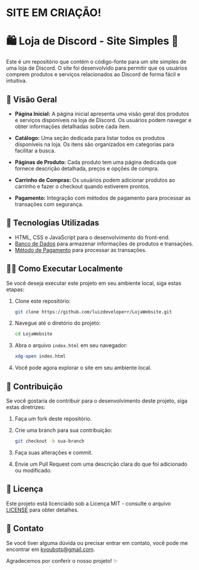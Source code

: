 # SITE EM CRIAÇÃO!


# 🛍️ Loja de Discord - Site Simples 🛒

Este é um repositório que contém o código-fonte para um site simples de uma loja de Discord. O site foi desenvolvido para permitir que os usuários comprem produtos e serviços relacionados ao Discord de forma fácil e intuitiva.

## 🌟 Visão Geral

- **Página Inicial:** A página inicial apresenta uma visão geral dos produtos e serviços disponíveis na loja de Discord. Os usuários podem navegar e obter informações detalhadas sobre cada item.

- **Catálogo:** Uma seção dedicada para listar todos os produtos disponíveis na loja. Os itens são organizados em categorias para facilitar a busca.

- **Páginas de Produto:** Cada produto tem uma página dedicada que fornece descrição detalhada, preços e opções de compra.

- **Carrinho de Compras:** Os usuários podem adicionar produtos ao carrinho e fazer o checkout quando estiverem prontos.

- **Pagamento:** Integração com métodos de pagamento para processar as transações com segurança.

## 🚀 Tecnologias Utilizadas

- HTML, CSS e JavaScript para o desenvolvimento do front-end.
- [Banco de Dados](https://mongodb.com) para armazenar informações de produtos e transações.
- [Método de Pagamento](https://mercadopago.com.br) para processar as transações.

## 🏃‍♂️ Como Executar Localmente

Se você deseja executar este projeto em seu ambiente local, siga estas etapas:

1. Clone este repositório:

   ```bash
   git clone https://github.com/luizdeveloperr/LojaWebsite.git
   ```

2. Navegue até o diretório do projeto:

   ```bash
   cd LojaWebsite
   ```

3. Abra o arquivo `index.html` em seu navegador:

   ```bash
   xdg-open index.html
   ```

4. Você pode agora explorar o site em seu ambiente local.

## 🤝 Contribuição

Se você gostaria de contribuir para o desenvolvimento deste projeto, siga estas diretrizes:

1. Faça um fork deste repositório.

2. Crie uma branch para sua contribuição:

   ```bash
   git checkout -b sua-branch
   ```

3. Faça suas alterações e commit.

4. Envie um Pull Request com uma descrição clara do que foi adicionado ou modificado.

## 📄 Licença

Este projeto está licenciado sob a Licença MIT - consulte o arquivo [LICENSE](LICENSE) para obter detalhes.

## 📧 Contato

Se você tiver alguma dúvida ou precisar entrar em contato, você pode me encontrar em [kyoubots@gmail.com](kyoubots@gmail.com).

Agradecemos por conferir o nosso projeto! ✨
